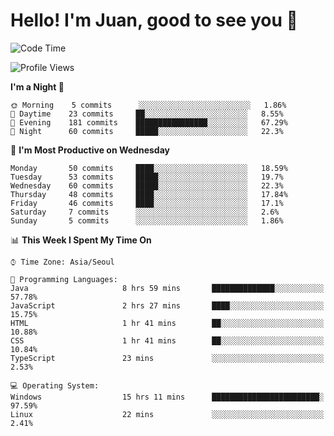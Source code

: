 # Hello! I'm Juan, good to see you 👋

<!--
**Y-k-Y/Y-k-Y** is a ✨ _special_ ✨ repository because its `README.md` (this file) appears on your GitHub profile.

Here are some ideas to get you started:

- 🔭 I’m currently working on ...
- 🌱 I’m currently learning ...
- 👯 I’m looking to collaborate on ...
- 🤔 I’m looking for help with ...
- 💬 Ask me about ...
- 📫 How to reach me: ...
- 😄 Pronouns: ...
- ⚡ Fun fact: ...
-->
<!--
![Profile views](https://gpvc.arturio.dev/Y-k-Y)

[![Omid Nikrah StackOverflow](https://github-readme-stackoverflow.vercel.app/?userID=9517076)](https://stackoverflow.com/users/9517076/i-have-10-fingers)
-->

<!--START_SECTION:waka-->
![Code Time](http://img.shields.io/badge/Code%20Time-0%20secs-blue)

![Profile Views](http://img.shields.io/badge/Profile%20Views-101-blue)

**I'm a Night 🦉** 

```text
🌞 Morning    5 commits      ░░░░░░░░░░░░░░░░░░░░░░░░░   1.86% 
🌆 Daytime    23 commits     ██░░░░░░░░░░░░░░░░░░░░░░░   8.55% 
🌃 Evening    181 commits    ████████████████░░░░░░░░░   67.29% 
🌙 Night      60 commits     █████░░░░░░░░░░░░░░░░░░░░   22.3%

```
📅 **I'm Most Productive on Wednesday** 

```text
Monday       50 commits     ████░░░░░░░░░░░░░░░░░░░░░   18.59% 
Tuesday      53 commits     █████░░░░░░░░░░░░░░░░░░░░   19.7% 
Wednesday    60 commits     █████░░░░░░░░░░░░░░░░░░░░   22.3% 
Thursday     48 commits     ████░░░░░░░░░░░░░░░░░░░░░   17.84% 
Friday       46 commits     ████░░░░░░░░░░░░░░░░░░░░░   17.1% 
Saturday     7 commits      ░░░░░░░░░░░░░░░░░░░░░░░░░   2.6% 
Sunday       5 commits      ░░░░░░░░░░░░░░░░░░░░░░░░░   1.86%

```


📊 **This Week I Spent My Time On** 

```text
⌚︎ Time Zone: Asia/Seoul

💬 Programming Languages: 
Java                     8 hrs 59 mins       ██████████████░░░░░░░░░░░   57.78% 
JavaScript               2 hrs 27 mins       ████░░░░░░░░░░░░░░░░░░░░░   15.75% 
HTML                     1 hr 41 mins        ██░░░░░░░░░░░░░░░░░░░░░░░   10.88% 
CSS                      1 hr 41 mins        ██░░░░░░░░░░░░░░░░░░░░░░░   10.84% 
TypeScript               23 mins             ░░░░░░░░░░░░░░░░░░░░░░░░░   2.53%

💻 Operating System: 
Windows                  15 hrs 11 mins      ████████████████████████░   97.59% 
Linux                    22 mins             ░░░░░░░░░░░░░░░░░░░░░░░░░   2.41%

```


<!--END_SECTION:waka-->
